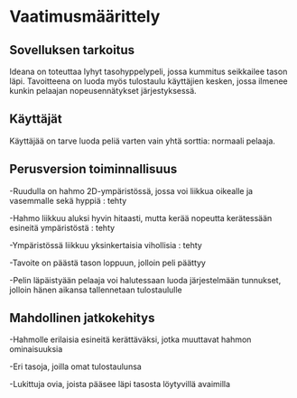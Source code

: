 # Vaatimusmäärittely

## Sovelluksen tarkoitus

Ideana on toteuttaa lyhyt tasohyppelypeli, jossa kummitus seikkailee tason
läpi. Tavoitteena on luoda myös tulostaulu käyttäjien kesken, jossa
ilmenee kunkin pelaajan nopeusennätykset järjestyksessä.

## Käyttäjät

Käyttäjää on tarve luoda peliä varten vain yhtä sorttia: normaali pelaaja.

## Perusversion toiminnallisuus

-Ruudulla on hahmo 2D-ympäristössä, jossa voi liikkua oikealle ja vasemmalle
sekä hyppiä : tehty

-Hahmo liikkuu aluksi hyvin hitaasti, mutta kerää nopeutta kerätessään
esineitä ympäristöstä : tehty

-Ympäristössä liikkuu yksinkertaisia vihollisia : tehty

-Tavoite on päästä tason loppuun, jolloin peli päättyy

-Pelin läpäistyään pelaaja voi halutessaan luoda järjestelmään tunnukset,
jolloin hänen aikansa tallennetaan tulostaululle

## Mahdollinen jatkokehitys

-Hahmolle erilaisia esineitä kerättäväksi, jotka muuttavat hahmon
ominaisuuksia

-Eri tasoja, joilla omat tulostaulunsa

-Lukittuja ovia, joista pääsee läpi tasosta löytyvillä avaimilla
